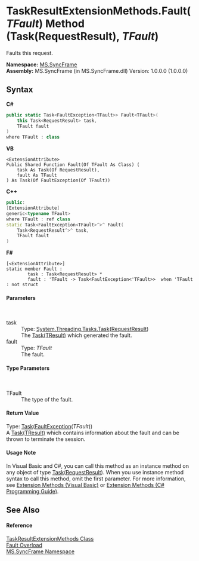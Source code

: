 # TaskResultExtensionMethods.Fault(*TFault*) Method (Task(RequestResult), *TFault*)
 

Faults this request.

**Namespace:**&nbsp;<a href="de148c19-6fcd-6ea5-c13c-94525bd1dd5b">MS.SyncFrame</a><br />**Assembly:**&nbsp;MS.SyncFrame (in MS.SyncFrame.dll) Version: 1.0.0.0 (1.0.0.0)

## Syntax

**C#**<br />
``` C#
public static Task<FaultException<TFault>> Fault<TFault>(
	this Task<RequestResult> task,
	TFault fault
)
where TFault : class

```

**VB**<br />
``` VB
<ExtensionAttribute>
Public Shared Function Fault(Of TFault As Class) ( 
	task As Task(Of RequestResult),
	fault As TFault
) As Task(Of FaultException(Of TFault))
```

**C++**<br />
``` C++
public:
[ExtensionAttribute]
generic<typename TFault>
where TFault : ref class
static Task<FaultException<TFault>^>^ Fault(
	Task<RequestResult^>^ task, 
	TFault fault
)
```

**F#**<br />
``` F#
[<ExtensionAttribute>]
static member Fault : 
        task : Task<RequestResult> * 
        fault : 'TFault -> Task<FaultException<'TFault>>  when 'TFault : not struct

```


#### Parameters
&nbsp;<dl><dt>task</dt><dd>Type: <a href="http://msdn2.microsoft.com/en-us/library/dd321424" target="_blank">System.Threading.Tasks.Task</a>(<a href="4b256005-b920-df6f-0771-035950c2789a">RequestResult</a>)<br />The <a href="http://msdn2.microsoft.com/en-us/library/dd321424" target="_blank">Task(TResult)</a> which generated the fault.</dd><dt>fault</dt><dd>Type: *TFault*<br />The fault.</dd></dl>

#### Type Parameters
&nbsp;<dl><dt>TFault</dt><dd>The type of the fault.</dd></dl>

#### Return Value
Type: <a href="http://msdn2.microsoft.com/en-us/library/dd321424" target="_blank">Task</a>(<a href="d43efb02-9a8a-5503-83aa-183233092174">FaultException</a>(*TFault*))<br />A <a href="http://msdn2.microsoft.com/en-us/library/dd321424" target="_blank">Task(TResult)</a> which contains information about the fault and can be thrown to terminate the session.

#### Usage Note
In Visual Basic and C#, you can call this method as an instance method on any object of type <a href="http://msdn2.microsoft.com/en-us/library/dd321424" target="_blank">Task</a>(<a href="4b256005-b920-df6f-0771-035950c2789a">RequestResult</a>). When you use instance method syntax to call this method, omit the first parameter. For more information, see <a href="http://msdn.microsoft.com/en-us/library/bb384936.aspx">Extension Methods (Visual Basic)</a> or <a href="http://msdn.microsoft.com/en-us/library/bb383977.aspx">Extension Methods (C# Programming Guide)</a>.

## See Also


#### Reference
<a href="cee6733d-b9b3-7f93-4a41-7e731cd8bf82">TaskResultExtensionMethods Class</a><br /><a href="0ff1965a-9005-110a-64ce-5c7735c8e522">Fault Overload</a><br /><a href="de148c19-6fcd-6ea5-c13c-94525bd1dd5b">MS.SyncFrame Namespace</a><br />